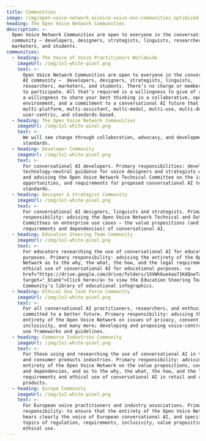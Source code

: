 ```yaml
---
title: Communities
image: /img/open-voice-network-aivoice-voice-ovn-communities_optimized.jpg
heading: The Open Voice Network Communities
description: >-
  Open Voice Network Communities are open to everyone in the conversational AI
  community – developers, designers, strategists, linguists, researchers,
  marketers, and students. 
communities:
  - heading: The Voice of Voice Practitioners Worldwide
    imageUrl: /img/1x1-white-pixel.png
    text: >-
      Open Voice Network Communities are open to everyone in the conversational
      AI community –  developers, designers, strategists, linguists,
      researchers, marketers, and students. There’s no charge or membership fee
      to participate. All that’s required is a willingness to give of your time,
      a willingness to share your best thinking in a collaborative, open
      environment, and a commitment to a conversational AI future that is
      multi-platform, multi-assistant, multi-modal, multi-use, multi-device,
      user-centric, and standards-based.
  - heading: The Open Voice Network Communities
    imageUrl: /img/1x1-white-pixel.png
    text: >-
      We will see change through collaboration, advocacy, and development of
      standards.
  - heading: Developer Community
    imageUrl: /img/1x1-white-pixel.png
    text: >-
      For conversational AI developers. Primary responsibilities: developing
      technology-neutral guidance for voice designers and strategists worldwide
      and advising the Open Voice Network Technical Committee on the issues,
      opportunities, and requirements for proposed conversational AI technical
      standards.
  - heading: Designer & Strategist Community
    imageUrl: /img/1x1-white-pixel.png
    text: >-
      For conversational AI designers, linguists and strategists. Primary
      responsibility: advising the Open Voice Network Technical and Outreach
      Committees on enterprise use cases – the value propositions (and related
      requirements and dependencies) of conversational AI.
  - heading: Education Steering Team Community
    imageUrl: /img/1x1-white-pixel.png
    text: >-
      For educators researching the use of conversational AI for educational
      purposes. Primary responsibility: advising the entirety of the Open Voice
      Network as to the why, the what, the how, and the legal requirements and
      ethical use of conversational AI for educational purposes. <a
      href="https://drive.google.com/drive/folders/1XVWh6ue4ao71KdQneTaH4omC7MRUle06?usp=sharing"
      target="_blank">Click here</a> to view the Education Steering Team
      Community's library of educational infographics.
  - heading: Ethical Use Task Force Community
    imageUrl: /img/1x1-white-pixel.png
    text: >-
      For all conversational AI practitioners, researchers, and enthusiasts
      committed to a better future. Primary responsibility: advising the
      entirety of the Open Voice Network on issues of privacy, consent,
      inclusivity, and many more; developing and proposing voice-central ethical
      use frameworks and guidelines.
  - heading: Commerce Industries Community
    imageUrl: /img/1x1-white-pixel.png
    text: >-
      For those using and researching the use of conversational AI in the retail
      and consumer products industries. Primary responsibility: advising the
      entirety of the Open Voice Network on the value propositions, use cases,
      and dependencies, and as to the why, the what, the how, and the legal
      requirements and ethical use of conversational AI in retail and consumer
      products.
  - heading: Europe Community
    imageUrl: /img/1x1-white-pixel.png
    text: >-
      For European voice practitioners and industry associations. Primary
      responsibility: to ensure that the entirety of the Open Voice Network
      hears clearly the voice of European conversational AI, and specifically on
      topics of regulation, requirements, inclusivity, value propositions, and
      ethical use.
---
```


